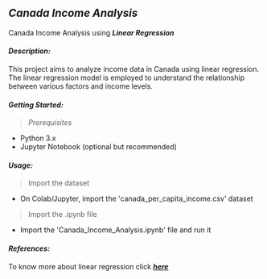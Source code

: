 ## _Canada Income Analysis_
Canada Income Analysis using ***Linear Regression***

#### _Description:_
This project aims to analyze income data in Canada using linear regression. The linear regression model is employed to understand the relationship between various factors and income levels.

#### _Getting Started:_
> _Prerequisites_
* Python 3.x
* Jupyter Notebook (optional but recommended)

#### _Usage:_
> Import the dataset

* On Colab/Jupyter, import the 'canada_per_capita_income.csv' dataset

  
> Import the .ipynb file

* Import the 'Canada_Income_Analysis.ipynb' file and run it

#### _References:_
  To know more about linear regression click ***[here](https://en.wikipedia.org/wiki/Linear_regression)***

